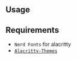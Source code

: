 ## Usage

## Requirements
- `Nerd Fonts` for alacritty
- [`Alacritty-Themes`](https://github.com/alacritty/alacritty-theme)


